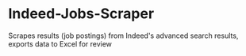 # Indeed-Jobs-Scraper
Scrapes results (job postings) from Indeed's advanced search results, exports data to Excel for review

